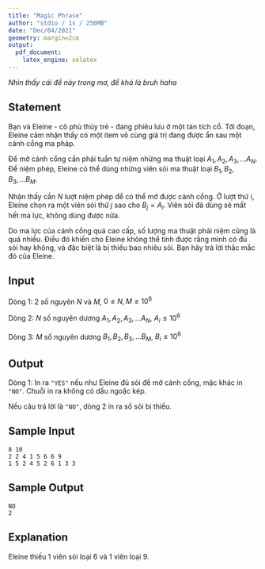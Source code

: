 ```yaml
---
title: "Magic Phrase"
author: "stdio / 1s / 256MB"
date: "Dec/04/2021"
geometry: margin=2cm
output: 
  pdf_document: 
    latex_engine: xelatex
---
```


*Nhìn thấy cái đề này trong mơ, đề khá là bruh haha*

## Statement

Bạn và Eleine - cô phù thủy trẻ - đang phiêu lưu ở một tàn tích cổ. Tới đoạn, Eleine cảm nhận thấy có một item vô cùng giá trị đang được ẩn sau một cánh cổng ma pháp.

Để mở cánh cổng cần phải tuần tự niệm những ma thuật loại $A_{1}, A_{2}, A_{3},... A_{N}$. Để niệm phép, Eleine có thể dùng những viên sỏi ma thuật loại $B_{1}, B_{2}, B_{3},... B_{M}$.

Nhận thấy cần $N$ lượt niệm phép để có thể mở được cánh cổng. Ở lượt thứ $i$, Eleine chọn ra một viên sỏi thứ $j$ sao cho $B_{j} = A_{i}$. Viên sỏi đã dùng sẽ mất hết ma lực, không dùng được nữa.

Do ma lực của cánh cổng quá cao cấp, số lượng ma thuật phải niệm cũng là quá nhiều. Điều đó khiến cho Eleine không thể tính được rằng mình có đủ sỏi hay không, và đặc biệt là bị thiếu bao nhiêu sỏi. Bạn hãy trả lời thắc mắc đó của Eleine.

## Input

Dòng 1: 2 số nguyên $N$ và $M$, $0 \leq N, M \leq 10^6$

Dòng 2: $N$ số nguyên dương $A_{1}, A_{2}, A_{3},... A_{N}$, $A_{i} \leq 10^6$

Dòng 3: $M$ số nguyên dương $B_{1}, B_{2}, B_{3},... B_{M}$, $B_{i} \leq 10^6$

## Output

Dòng 1: In ra `"YES"` nếu như Eleine đủ sỏi để mở cánh cổng, mặc khác in `"NO"`. Chuỗi in ra không có dấu ngoặc kép. 

Nếu câu trả lời là `"NO"`, dòng 2 in ra số sỏi bị thiếu.

## Sample Input

```
8 10
2 2 4 1 5 6 6 9
1 5 2 4 5 2 6 1 3 3
```

## Sample Output

```
NO
2
```

## Explanation

Eleine thiếu 1 viên sỏi loại 6 và 1 viên loại 9.
